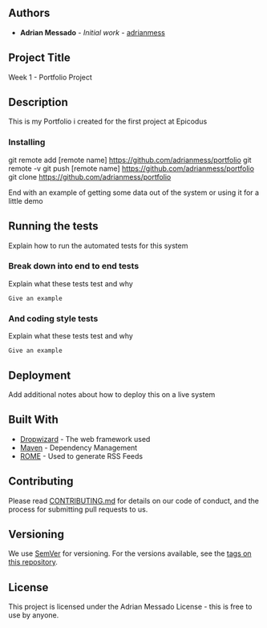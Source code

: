 ## Authors

* **Adrian Messado** - *Initial work* - [adrianmess](https://github.com/adrianmess)

## Project Title
Week 1 - Portfolio Project

## Description
This is my Portfolio i created for the first project at Epicodus

### Installing

git remote add [remote name] https://github.com/adrianmess/portfolio
git remote -v
git push [remote name] https://github.com/adrianmess/portfolio
git clone https://github.com/adrianmess/portfolio

End with an example of getting some data out of the system or using it for a little demo

## Running the tests

Explain how to run the automated tests for this system

### Break down into end to end tests

Explain what these tests test and why

```
Give an example
```

### And coding style tests

Explain what these tests test and why

```
Give an example
```

## Deployment

Add additional notes about how to deploy this on a live system

## Built With

* [Dropwizard](http://www.dropwizard.io/1.0.2/docs/) - The web framework used
* [Maven](https://maven.apache.org/) - Dependency Management
* [ROME](https://rometools.github.io/rome/) - Used to generate RSS Feeds

## Contributing

Please read [CONTRIBUTING.md](https://gist.github.com/PurpleBooth/b24679402957c63ec426) for details on our code of conduct, and the process for submitting pull requests to us.

## Versioning

We use [SemVer](http://semver.org/) for versioning. For the versions available, see the [tags on this repository](https://github.com/your/project/tags).



## License

This project is licensed under the Adrian Messado License - this is free to use by anyone.
